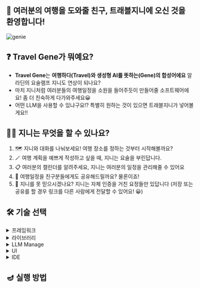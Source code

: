 ## 🙌 여러분의 여행을 도와줄 친구, 트래블지니에 오신 것을 환영합니다!
![genie](https://upload.wikimedia.org/wikipedia/en/thumb/0/0c/The_Genie_Aladdin.png/250px-The_Genie_Aladdin.png)   

## ❓ Travel Gene가 뭐예요?   
- **Travel Gene**는 **여행하다(Travel)와 생성형 AI를 뜻하는(Gene)의 합성어에요** 알라딘의 요술램프 지니도 연상이 되나요?
- 마치 지니처럼 여러분들의 여행일정을 소원을 들어주듯이 만들어줄 소프트웨어에요! 좀 더 친숙하게 다가와주세요😀
- 어떤 LLM을 사용할 수 있냐구요!? 특별히 원하는 것이 있으면 트래블지니가 넣어볼게요!!


## 🙋‍♀️ 지니는 무엇을 할 수 있나요?
1. 🗺️ 지니와 대화를 나눠보세요! 여행 장소를 정하는 것부터 시작해볼까요?
2. 🪄 여행 계획을 예쁘게 작성하고 싶을 때, 지니는 요술을 부린답니다.
3. 📋 여러분의 캘린더를 알려주세요, 지니는 여러분의 일정을 관리해줄 수 있어요
4. 📇 여행일정을 친구분들에게도 공유해드릴까요? 물론이죠!
5. 📝 지니를 못 믿으시겠나요? 지니는 자체 인증을 거친 요정들만 있답니다
(저장 또는 공유를 할 경우 링크를 다른 사람에게 전달할 수 있어요! 😀)  

## 🛠 기술 선택

<details><summary>프레임워크
</summary>

*Write here!*
</details>
<details><summary>라이브러리
</summary>

*Write here!*
</details>
<details><summary>LLM Manage
</summary>

*Write here!*
</details>
<details><summary>UI
</summary>

*Write here!*
</details>
<details><summary>IDE
</summary>

*Write here!*
</details>


## 🪔 실행 방법




